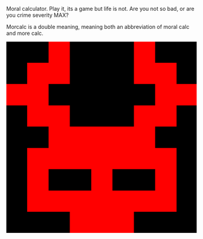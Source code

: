 Moral calculator. Play it, its a game but life is not. Are you not so bad, or are you crime severity MAX?

Morcalc is a double meaning, meaning both an abbreviation of moral calc and more calc.

![plot](./morcalc.png)
